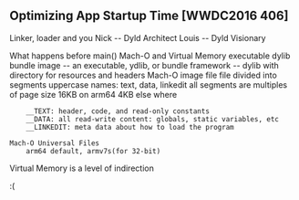 ## Optimizing App Startup Time [WWDC2016 406]

Linker, loader and you
Nick -- Dyld Architect
Louis -- Dyld Visionary

 What happens before main()
 Mach-O and Virtual Memory
 	executable
	dylib
	bundle
	image -- an executable, ydlib, or bundle
	framework -- dylib with directory for resources and headers
	Mach-O image file
		file divided into segments
		uppercase names: text, data, linkedit
		all segments are multiples of page size
			16KB on arm64
			4KB else where

		__TEXT: header, code, and read-only constants
		__DATA: all read-write content: globals, static variables, etc
		__LINKEDIT: meta data about how to load the program

	Mach-O Universal Files
		arm64 default, armv7s(for 32-bit)

Virtual Memory is a level of indirection


:(
